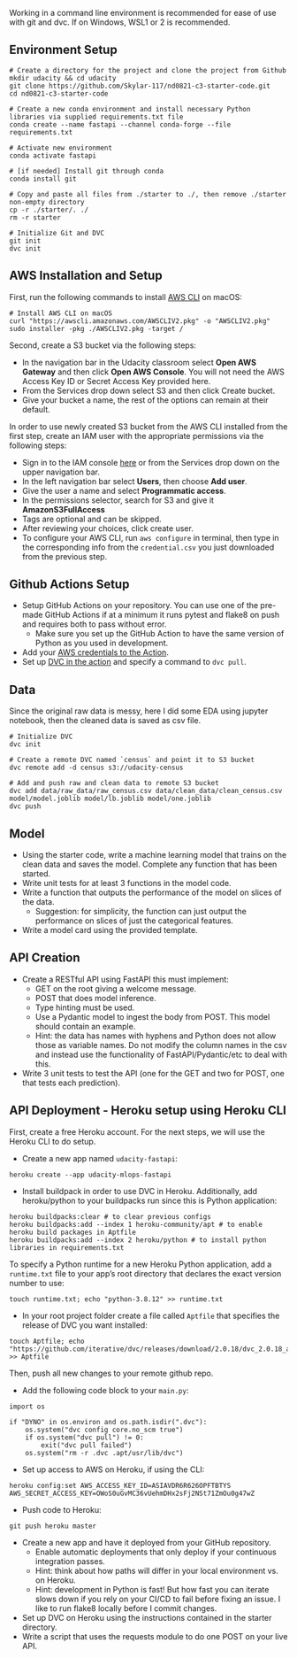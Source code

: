 Working in a command line environment is recommended for ease of use with git and dvc. If on Windows, WSL1 or 2 is recommended.


## Environment Setup
```shell
# Create a directory for the project and clone the project from Github
mkdir udacity && cd udacity
git clone https://github.com/Skylar-117/nd0821-c3-starter-code.git
cd nd0821-c3-starter-code

# Create a new conda environment and install necessary Python libraries via supplied requirements.txt file
conda create --name fastapi --channel conda-forge --file requirements.txt

# Activate new environment
conda activate fastapi

# [if needed] Install git through conda
conda install git

# Copy and paste all files from ./starter to ./, then remove ./starter non-empty directory
cp -r ./starter/. ./
rm -r starter

# Initialize Git and DVC
git init
dvc init
```


## AWS Installation and Setup

First, run the following commands to install [AWS CLI](https://docs.aws.amazon.com/cli/latest/userguide/getting-started-install.html) on macOS:  

```shell
# Install AWS CLI on macOS
curl "https://awscli.amazonaws.com/AWSCLIV2.pkg" -o "AWSCLIV2.pkg"
sudo installer -pkg ./AWSCLIV2.pkg -target /
```

Second, create a S3 bucket via the following steps:  

* In the navigation bar in the Udacity classroom select **Open AWS Gateway** and then click **Open AWS Console**. You will not need the AWS Access Key ID or Secret Access Key provided here.
* From the Services drop down select S3 and then click Create bucket.
* Give your bucket a name, the rest of the options can remain at their default.

In order to use newly created S3 bucket from the AWS CLI installed from the first step, create an IAM user with the appropriate permissions via the following steps:  

* Sign in to the IAM console <a href="https://console.aws.amazon.com/iam/" target="_blank">here</a> or from the Services drop down on the upper navigation bar.
* In the left navigation bar select **Users**, then choose **Add user**.
* Give the user a name and select **Programmatic access**.
* In the permissions selector, search for S3 and give it **AmazonS3FullAccess**
* Tags are optional and can be skipped.
* After reviewing your choices, click create user. 
* To configure your AWS CLI, run ```aws configure``` in terminal, then type in the corresponding info from the `credential.csv` you just downloaded from the previous step.


## Github Actions Setup

* Setup GitHub Actions on your repository. You can use one of the pre-made GitHub Actions if at a minimum it runs pytest and flake8 on push and requires both to pass without error.
   * Make sure you set up the GitHub Action to have the same version of Python as you used in development.
* Add your <a href="https://github.com/marketplace/actions/configure-aws-credentials-action-for-github-actions" target="_blank">AWS credentials to the Action</a>.
* Set up <a href="https://github.com/iterative/setup-dvc" target="_blank">DVC in the action</a> and specify a command to `dvc pull`.


## Data
Since the original raw data is messy, here I did some EDA using jupyter notebook, then the cleaned data is saved as csv file.
```shell
# Initialize DVC
dvc init

# Create a remote DVC named `census` and point it to S3 bucket
dvc remote add -d census s3://udacity-census

# Add and push raw and clean data to remote S3 bucket
dvc add data/raw_data/raw_census.csv data/clean_data/clean_census.csv model/model.joblib model/lb.joblib model/one.joblib
dvc push
```


## Model

* Using the starter code, write a machine learning model that trains on the clean data and saves the model. Complete any function that has been started.
* Write unit tests for at least 3 functions in the model code.
* Write a function that outputs the performance of the model on slices of the data.
   * Suggestion: for simplicity, the function can just output the performance on slices of just the categorical features.
* Write a model card using the provided template.


## API Creation

* Create a RESTful API using FastAPI this must implement:
   * GET on the root giving a welcome message.
   * POST that does model inference.
   * Type hinting must be used.
   * Use a Pydantic model to ingest the body from POST. This model should contain an example.
    * Hint: the data has names with hyphens and Python does not allow those as variable names. Do not modify the column names in the csv and instead use the functionality of FastAPI/Pydantic/etc to deal with this.
* Write 3 unit tests to test the API (one for the GET and two for POST, one that tests each prediction).


## API Deployment - Heroku setup using Heroku CLI
First, create a free Heroku account. For the next steps, we will use the Heroku CLI to do setup.

* Create a new app named `udacity-fastapi`:
```shell
heroku create --app udacity-mlops-fastapi
```

* Install buildpack in order to use DVC in Heroku. Additionally, add heroku/python to your buildpacks run since this is Python application:
```shell
heroku buildpacks:clear # to clear previous configs
heroku buildpacks:add --index 1 heroku-community/apt # to enable heroku build packages in Aptfile
heroku buildpacks:add --index 2 heroku/python # to install python libraries in requirements.txt 
```

To specify a Python runtime for a new Heroku Python application, add a `runtime.txt` file to your app’s root directory that declares the exact version number to use:
```shell
touch runtime.txt; echo "python-3.8.12" >> runtime.txt
```

* In your root project folder create a file called `Aptfile` that specifies the release of DVC you want installed:
```shell
touch Aptfile; echo "https://github.com/iterative/dvc/releases/download/2.0.18/dvc_2.0.18_amd64.deb" >> Aptfile
```
Then, push all new changes to your remote github repo.
 
* Add the following code block to your `main.py`:
```shell
import os

if "DYNO" in os.environ and os.path.isdir(".dvc"):
    os.system("dvc config core.no_scm true")
    if os.system("dvc pull") != 0:
        exit("dvc pull failed")
    os.system("rm -r .dvc .apt/usr/lib/dvc")
```

* Set up access to AWS on Heroku, if using the CLI:
```shell
heroku config:set AWS_ACCESS_KEY_ID=ASIAVDR6R626OPFTBTYS AWS_SECRET_ACCESS_KEY=OWoS0uGvMC36vUehmDHx2sFj2NSt71ZmOu0g47wZ
```

* Push code to Heroku:
```shell
git push heroku master
```


* Create a new app and have it deployed from your GitHub repository.
   * Enable automatic deployments that only deploy if your continuous integration passes.
   * Hint: think about how paths will differ in your local environment vs. on Heroku.
   * Hint: development in Python is fast! But how fast you can iterate slows down if you rely on your CI/CD to fail before fixing an issue. I like to run flake8 locally before I commit changes.
* Set up DVC on Heroku using the instructions contained in the starter directory.
* Write a script that uses the requests module to do one POST on your live API.

